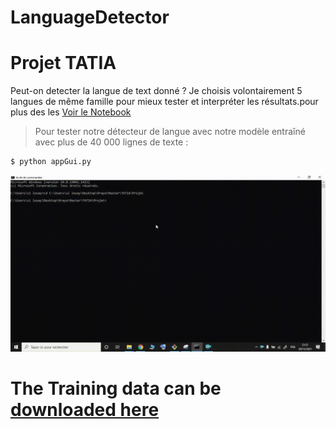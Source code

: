 # LanguageDetector

# Projet TATIA
Peut-on detecter la langue de text donné  ?
Je choisis volontairement 5 langues de même famille pour mieux tester et interpréter les résultats.pour plus des les  [Voir le Notebook](https://github.com/mohamedlouay/LanguageDetector/blob/main/Language%20Detector.ipynb) 


> Pour tester notre détecteur de langue avec notre modèle entraîné avec plus de 40 000 lignes de texte :
```shell
$ python appGui.py
```
<p align="center">
<img src="https://github.com/mohamedlouay/LanguageDetector/blob/main/images/screen.gif" alt="Example" width="600px">
</p>        


# The Training data can be [downloaded here](https://www.statmt.org/europarl/) 
